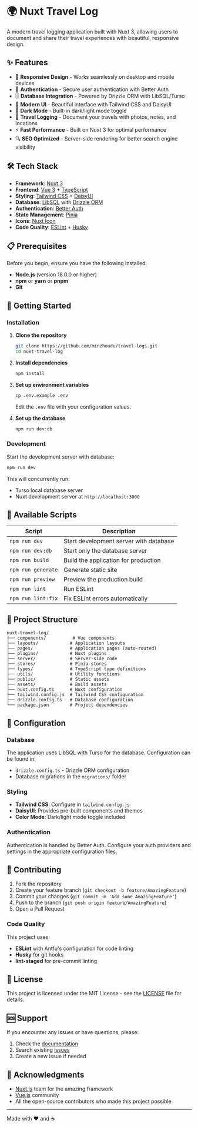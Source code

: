 # 🌍 Nuxt Travel Log

A modern travel logging application built with Nuxt 3, allowing users to document and share their travel experiences with beautiful, responsive design.

## ✨ Features

- 📱 **Responsive Design** - Works seamlessly on desktop and mobile devices
- 🔐 **Authentication** - Secure user authentication with Better Auth
- 🗄️ **Database Integration** - Powered by Drizzle ORM with LibSQL/Turso
- 🎨 **Modern UI** - Beautiful interface with Tailwind CSS and DaisyUI
- 🌙 **Dark Mode** - Built-in dark/light mode toggle
- 📍 **Travel Logging** - Document your travels with photos, notes, and locations
- ⚡ **Fast Performance** - Built on Nuxt 3 for optimal performance
- 🔍 **SEO Optimized** - Server-side rendering for better search engine visibility

## 🛠️ Tech Stack

- **Framework**: [Nuxt 3](https://nuxt.com/)
- **Frontend**: [Vue 3](https://vuejs.org/) + [TypeScript](https://www.typescriptlang.org/)
- **Styling**: [Tailwind CSS](https://tailwindcss.com/) + [DaisyUI](https://daisyui.com/)
- **Database**: [LibSQL](https://turso.tech/) with [Drizzle ORM](https://orm.drizzle.team/)
- **Authentication**: [Better Auth](https://www.better-auth.com/)
- **State Management**: [Pinia](https://pinia.vuejs.org/)
- **Icons**: [Nuxt Icon](https://github.com/nuxt-modules/icon)
- **Code Quality**: [ESLint](https://eslint.org/) + [Husky](https://typicode.github.io/husky/)

## 📋 Prerequisites

Before you begin, ensure you have the following installed:

- **Node.js** (version 18.0.0 or higher)
- **npm** or **yarn** or **pnpm**
- **Git**

## 🚀 Getting Started

### Installation

1. **Clone the repository**

   ```bash
   git clone https://github.com/minzhoudu/travel-logs.git
   cd nuxt-travel-log
   ```

2. **Install dependencies**

   ```bash
   npm install
   ```

3. **Set up environment variables**

   ```bash
   cp .env.example .env
   ```

   Edit the `.env` file with your configuration values.

4. **Set up the database**
   ```bash
   npm run dev:db
   ```

### Development

Start the development server with database:

```bash
npm run dev
```

This will concurrently run:

- Turso local database server
- Nuxt development server at `http://localhost:3000`

## 📜 Available Scripts

| Script             | Description                            |
| ------------------ | -------------------------------------- |
| `npm run dev`      | Start development server with database |
| `npm run dev:db`   | Start only the database server         |
| `npm run build`    | Build the application for production   |
| `npm run generate` | Generate static site                   |
| `npm run preview`  | Preview the production build           |
| `npm run lint`     | Run ESLint                             |
| `npm run lint:fix` | Fix ESLint errors automatically        |

## 📁 Project Structure

```
nuxt-travel-log/
├── components/          # Vue components
├── layouts/            # Application layouts
├── pages/              # Application pages (auto-routed)
├── plugins/            # Nuxt plugins
├── server/             # Server-side code
├── stores/             # Pinia stores
├── types/              # TypeScript type definitions
├── utils/              # Utility functions
├── public/             # Static assets
├── assets/             # Build assets
├── nuxt.config.ts      # Nuxt configuration
├── tailwind.config.js  # Tailwind CSS configuration
├── drizzle.config.ts   # Database configuration
└── package.json        # Project dependencies
```

## 🔧 Configuration

### Database

The application uses LibSQL with Turso for the database. Configuration can be found in:

- `drizzle.config.ts` - Drizzle ORM configuration
- Database migrations in the `migrations/` folder

### Styling

- **Tailwind CSS**: Configure in `tailwind.config.js`
- **DaisyUI**: Provides pre-built components and themes
- **Color Mode**: Dark/light mode toggle included

### Authentication

Authentication is handled by Better Auth. Configure your auth providers and settings in the appropriate configuration files.

## 🤝 Contributing

1. Fork the repository
2. Create your feature branch (`git checkout -b feature/AmazingFeature`)
3. Commit your changes (`git commit -m 'Add some AmazingFeature'`)
4. Push to the branch (`git push origin feature/AmazingFeature`)
5. Open a Pull Request

### Code Quality

This project uses:

- **ESLint** with Antfu's configuration for code linting
- **Husky** for git hooks
- **lint-staged** for pre-commit linting

## 📝 License

This project is licensed under the MIT License - see the [LICENSE](LICENSE) file for details.

## 🆘 Support

If you encounter any issues or have questions, please:

1. Check the [documentation](https://nuxt.com/docs)
2. Search existing [issues](../../issues)
3. Create a new issue if needed

## 🙏 Acknowledgments

- [Nuxt.js](https://nuxt.com/) team for the amazing framework
- [Vue.js](https://vuejs.org/) community
- All the open-source contributors who made this project possible

---

Made with ❤️ and ☕
